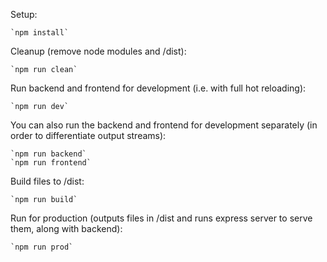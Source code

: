Setup:

    `npm install`

Cleanup (remove node modules and /dist):

    `npm run clean`

Run backend and frontend for development (i.e. with full hot reloading):

    `npm run dev`

You can also run the backend and frontend for development separately (in order to differentiate output streams):

    `npm run backend`
    `npm run frontend`

Build files to /dist:

    `npm run build`

Run for production (outputs files in /dist and runs express server to serve them, along with backend):

    `npm run prod`
